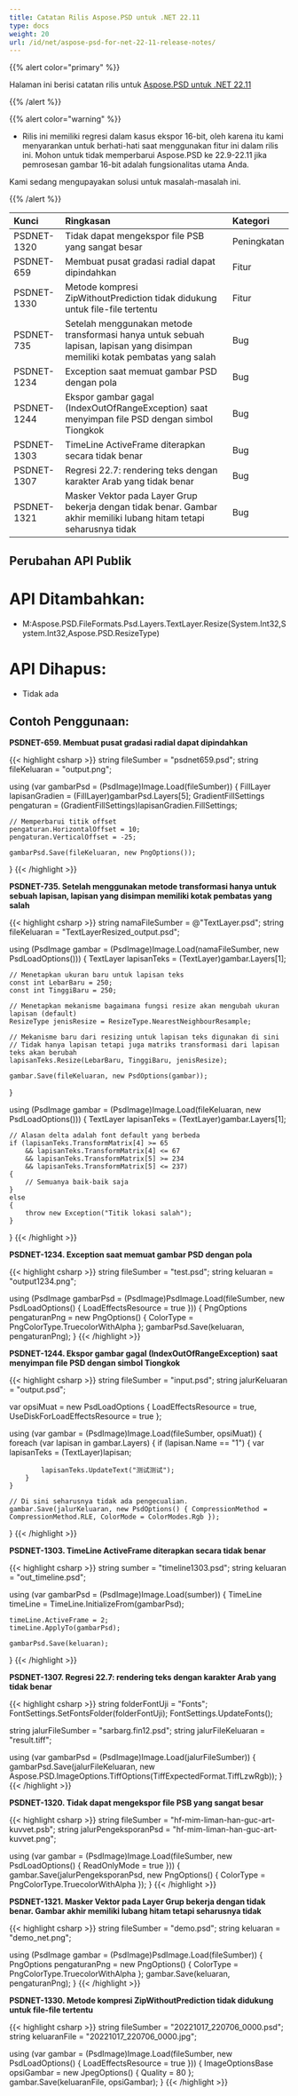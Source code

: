 ```yaml
---
title: Catatan Rilis Aspose.PSD untuk .NET 22.11
type: docs
weight: 20
url: /id/net/aspose-psd-for-net-22-11-release-notes/
---
```


{{% alert color="primary" %}}

Halaman ini berisi catatan rilis untuk [Aspose.PSD untuk .NET 22.11](https://www.nuget.org/packages/Aspose.PSD/)

{{% /alert %}}

{{% alert color="warning" %}}

- Rilis ini memiliki regresi dalam kasus ekspor 16-bit, oleh karena itu kami menyarankan untuk berhati-hati saat menggunakan fitur ini dalam rilis ini. Mohon untuk tidak memperbarui Aspose.PSD ke 22.9-22.11 jika pemrosesan gambar 16-bit adalah fungsionalitas utama Anda.

Kami sedang mengupayakan solusi untuk masalah-masalah ini.

{{% /alert %}}

|**Kunci**|**Ringkasan**|**Kategori**|
| :- | :- | :- |
|PSDNET-1320|Tidak dapat mengekspor file PSB yang sangat besar|Peningkatan|
|PSDNET-659|Membuat pusat gradasi radial dapat dipindahkan|Fitur|
|PSDNET-1330|Metode kompresi ZipWithoutPrediction tidak didukung untuk file-file tertentu|Fitur|
|PSDNET-735|Setelah menggunakan metode transformasi hanya untuk sebuah lapisan, lapisan yang disimpan memiliki kotak pembatas yang salah|Bug|
|PSDNET-1234|Exception saat memuat gambar PSD dengan pola|Bug|
|PSDNET-1244|Ekspor gambar gagal (IndexOutOfRangeException) saat menyimpan file PSD dengan simbol Tiongkok|Bug|
|PSDNET-1303|TimeLine ActiveFrame diterapkan secara tidak benar|Bug|
|PSDNET-1307|Regresi 22.7: rendering teks dengan karakter Arab yang tidak benar|Bug|
|PSDNET-1321|Masker Vektor pada Layer Grup bekerja dengan tidak benar. Gambar akhir memiliki lubang hitam tetapi seharusnya tidak|Bug|


## **Perubahan API Publik**
# **API Ditambahkan:**
- M:Aspose.PSD.FileFormats.Psd.Layers.TextLayer.Resize(System.Int32,System.Int32,Aspose.PSD.ResizeType)


# **API Dihapus:**
- Tidak ada


## **Contoh Penggunaan:**

**PSDNET-659. Membuat pusat gradasi radial dapat dipindahkan**

{{< highlight csharp >}}
string fileSumber = "psdnet659.psd";
string fileKeluaran = "output.png";

using (var gambarPsd = (PsdImage)Image.Load(fileSumber))
{
    FillLayer lapisanGradien = (FillLayer)gambarPsd.Layers[5];
    GradientFillSettings pengaturan = (GradientFillSettings)lapisanGradien.FillSettings;

    // Memperbarui titik offset
    pengaturan.HorizontalOffset = 10;
    pengaturan.VerticalOffset = -25;

    gambarPsd.Save(fileKeluaran, new PngOptions());
}
{{< /highlight >}}

**PSDNET-735. Setelah menggunakan metode transformasi hanya untuk sebuah lapisan, lapisan yang disimpan memiliki kotak pembatas yang salah**

{{< highlight csharp >}}
string namaFileSumber = @"TextLayer.psd";
string fileKeluaran = "TextLayerResized_output.psd";

using (PsdImage gambar = (PsdImage)Image.Load(namaFileSumber, new PsdLoadOptions()))
{
    TextLayer lapisanTeks = (TextLayer)gambar.Layers[1];

    // Menetapkan ukuran baru untuk lapisan teks
    const int LebarBaru = 250;
    const int TinggiBaru = 250;

    // Menetapkan mekanisme bagaimana fungsi resize akan mengubah ukuran lapisan (default)
    ResizeType jenisResize = ResizeType.NearestNeighbourResample;

    // Mekanisme baru dari resizing untuk lapisan teks digunakan di sini
    // Tidak hanya lapisan tetapi juga matriks transformasi dari lapisan teks akan berubah
    lapisanTeks.Resize(LebarBaru, TinggiBaru, jenisResize);

    gambar.Save(fileKeluaran, new PsdOptions(gambar));
}

using (PsdImage gambar = (PsdImage)Image.Load(fileKeluaran, new PsdLoadOptions()))
{
    TextLayer lapisanTeks = (TextLayer)gambar.Layers[1];

    // Alasan delta adalah font default yang berbeda
    if (lapisanTeks.TransformMatrix[4] >= 65 
        && lapisanTeks.TransformMatrix[4] <= 67
        && lapisanTeks.TransformMatrix[5] >= 234
        && lapisanTeks.TransformMatrix[5] <= 237)
    {
        // Semuanya baik-baik saja
    }
    else
    {
        throw new Exception("Titik lokasi salah");
    }
}
{{< /highlight >}}

**PSDNET-1234. Exception saat memuat gambar PSD dengan pola**

{{< highlight csharp >}}
string fileSumber = "test.psd";
string keluaran = "output1234.png";

using (PsdImage gambarPsd = (PsdImage)PsdImage.Load(fileSumber,
new PsdLoadOptions() { LoadEffectsResource = true }))
{
    PngOptions pengaturanPng = new PngOptions() { ColorType = PngColorType.TruecolorWithAlpha };
    gambarPsd.Save(keluaran, pengaturanPng);
}
{{< /highlight >}}

**PSDNET-1244. Ekspor gambar gagal (IndexOutOfRangeException) saat menyimpan file PSD dengan simbol Tiongkok**

{{< highlight csharp >}}
string fileSumber = "input.psd";
string jalurKeluaran = "output.psd";

var opsiMuat = new PsdLoadOptions
{
    LoadEffectsResource = true,
    UseDiskForLoadEffectsResource = true
};

using (var gambar = (PsdImage)Image.Load(fileSumber, opsiMuat))
{
    foreach (var lapisan in gambar.Layers)
    {
        if (lapisan.Name == "1")
        {
            var lapisanTeks = (TextLayer)lapisan;

            lapisanTeks.UpdateText("测试测试");
        }
    }

    // Di sini seharusnya tidak ada pengecualian.
    gambar.Save(jalurKeluaran, new PsdOptions() { CompressionMethod = CompressionMethod.RLE, ColorMode = ColorModes.Rgb });
}
{{< /highlight >}}

**PSDNET-1303. TimeLine ActiveFrame diterapkan secara tidak benar**

{{< highlight csharp >}}
string sumber = "timeline1303.psd";
string keluaran = "out_timeline.psd";

using (var gambarPsd = (PsdImage)Image.Load(sumber))
{
    TimeLine timeLine = TimeLine.InitializeFrom(gambarPsd);

    timeLine.ActiveFrame = 2;
    timeLine.ApplyTo(gambarPsd);

    gambarPsd.Save(keluaran);
}
{{< /highlight >}}

**PSDNET-1307. Regresi 22.7: rendering teks dengan karakter Arab yang tidak benar**

{{< highlight csharp >}}
string folderFontUji = "Fonts";
FontSettings.SetFontsFolder(folderFontUji);
FontSettings.UpdateFonts();

string jalurFileSumber = "sarbarg.fin12.psd";
string jalurFileKeluaran = "result.tiff";

using (var gambarPsd = (PsdImage)Image.Load(jalurFileSumber))
{
    gambarPsd.Save(jalurFileKeluaran, new Aspose.PSD.ImageOptions.TiffOptions(TiffExpectedFormat.TiffLzwRgb));
}
{{< /highlight >}}

**PSDNET-1320. Tidak dapat mengekspor file PSB yang sangat besar**

{{< highlight csharp >}}
string fileSumber = "hf-mim-liman-han-guc-art-kuvvet.psb";
string jalurPengeksporanPsd = "hf-mim-liman-han-guc-art-kuvvet.png";

using (var gambar = (PsdImage)Image.Load(fileSumber, new PsdLoadOptions() { ReadOnlyMode = true }))
{
    gambar.Save(jalurPengeksporanPsd, new PngOptions() { ColorType =  PngColorType.TruecolorWithAlpha });
}
{{< /highlight >}}

**PSDNET-1321. Masker Vektor pada Layer Grup bekerja dengan tidak benar. Gambar akhir memiliki lubang hitam tetapi seharusnya tidak**

{{< highlight csharp >}}
string fileSumber = "demo.psd";
string keluaran = "demo_net.png";

using (PsdImage gambar = (PsdImage)PsdImage.Load(fileSumber))
{
    PngOptions pengaturanPng = new PngOptions() { ColorType = PngColorType.TruecolorWithAlpha };
    gambar.Save(keluaran, pengaturanPng);
}
{{< /highlight >}}

**PSDNET-1330. Metode kompresi ZipWithoutPrediction tidak didukung untuk file-file tertentu**

{{< highlight csharp >}}
string fileSumber = "20221017_220706_0000.psd";
string keluaranFile = "20221017_220706_0000.jpg";

using (var gambar = (PsdImage)Image.Load(fileSumber, new PsdLoadOptions() { LoadEffectsResource = true }))
{
    ImageOptionsBase opsiGambar = new JpegOptions() { Quality = 80 };
    gambar.Save(keluaranFile, opsiGambar);
}
{{< /highlight >}}
